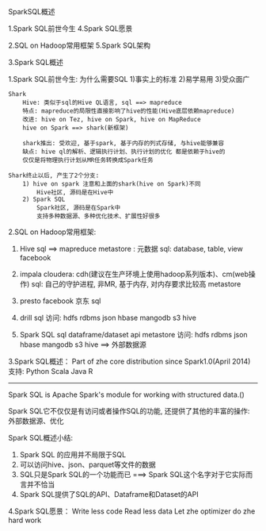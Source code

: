 SparkSQL概述

1.Spark SQL前世今生                     4.Spark SQL愿景 

2.SQL on Hadoop常用框架                 5.Spark SQL架构

3.Spark SQL概述


1.Spark SQL前世今生: 
	为什么需要SQL
		1)事实上的标准
		2)易学易用
		3)受众面广

	Shark
		Hive: 类似于sql的Hive QL语言, sql ==> mapreduce
		特点: mapreduce的局限性直接影响了hive的性能(Hive底层依赖mapreduce)
		改进: hive on Tez, hive on Spark, hive on MapReduce
		hive on Spark ==> shark(新框架) 

		shark推出: 受欢迎, 基于spark, 基于内存的列式存储, 与hive能够兼容
		缺点: hive ql的解析、逻辑执行计划、执行计划的优化 都是依赖于hive的
		仅仅是将物理执行计划从MR任务转换成Spark任务

	Shark终止以后, 产生了2个分支:
		1) hive on spark 注意和上面的shark(hive on Spark)不同
			Hive社区, 源码是在Hive中
		2) Spark SQL
			Spark社区, 源码是在Spark中
			支持多种数据源、多种优化技术、扩展性好很多


2.SQL on Hadoop常用框架: 
1) Hive
	sql ==> mapreduce
	metastore  :  元数据
	sql: database, table, view
	facebook

2) impala
	cloudera: cdh(建议在生产环境上使用hadoop系列版本)、cm(web操作)
	sql: 自己的守护进程, 非MR, 基于内存, 对内存要求比较高
	metastore

3) presto
	facebook
	京东
	sql

4) drill
	sql
	访问: hdfs	rdbms	json	hbase	mangodb	  s3	hive

5) Spark SQL
	sql
	dataframe/dataset  api
	metastore
	访问: hdfs	rdbms	json	hbase	mangodb	  s3	hive  ==> 外部数据源



3.Spark SQL概述：
Part of zhe core distribution since Spark1.0(April 2014)
支持: Python Scala Java R

******
Spark SQL is Apache Spark's module for working with structured data.()

Spark SQL它不仅仅是有访问或者操作SQL的功能, 还提供了其他的丰富的操作: 外部数据源、优化

Spark SQL概述小结: 
1) Spark SQL 的应用并不局限于SQL
2) 可以访问hive、json、parquet等文件的数据
3) SQL只是Spark SQL的一个功能而已
===> Spark SQL这个名字对于它实际而言并不恰当
4) Spark SQL提供了SQL的API、Dataframe和Dataset的API



4.Spark SQL愿景：
	Write less code
	Read less data
	Let zhe optimizer do zhe hard work





